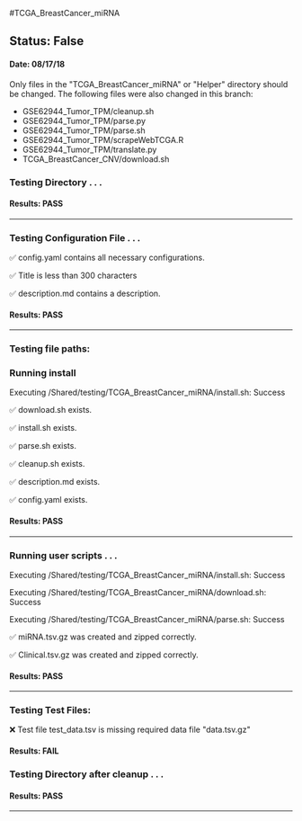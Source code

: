 #TCGA_BreastCancer_miRNA
## Status: False
#### Date: 08/17/18
Only files in the "TCGA_BreastCancer_miRNA" or "Helper" directory should be changed. The following files were also changed in this branch:
- GSE62944_Tumor_TPM/cleanup.sh
- GSE62944_Tumor_TPM/parse.py
- GSE62944_Tumor_TPM/parse.sh
- GSE62944_Tumor_TPM/scrapeWebTCGA.R
- GSE62944_Tumor_TPM/translate.py
- TCGA_BreastCancer_CNV/download.sh
### Testing Directory . . .

#### Results: PASS
---
### Testing Configuration File . . .

&#9989;	config.yaml contains all necessary configurations.

&#9989;	Title is less than 300 characters

&#9989;	description.md contains a description.

#### Results: PASS
---

### Testing file paths:

### Running install

Executing /Shared/testing/TCGA_BreastCancer_miRNA/install.sh: Success

&#9989;	download.sh exists.

&#9989;	install.sh exists.

&#9989;	parse.sh exists.

&#9989;	cleanup.sh exists.

&#9989;	description.md exists.

&#9989;	config.yaml exists.

#### Results: PASS
---
### Running user scripts . . .

Executing /Shared/testing/TCGA_BreastCancer_miRNA/install.sh: Success

Executing /Shared/testing/TCGA_BreastCancer_miRNA/download.sh: Success

Executing /Shared/testing/TCGA_BreastCancer_miRNA/parse.sh: Success

&#9989;	miRNA.tsv.gz was created and zipped correctly.

&#9989;	Clinical.tsv.gz was created and zipped correctly.

#### Results: PASS
---
### Testing Test Files:

&#10060;	Test file test_data.tsv is missing required data file "data.tsv.gz"

#### Results: FAIL


### Testing Directory after cleanup . . .

#### Results: PASS
---
